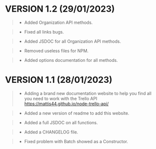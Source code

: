 # VERSION 1.2 (29/01/2023)

> - Added Organization API methods.

> - Fixed all links bugs.

> - Added JSDOC for all Organization API methods.

> - Removed useless files for NPM.

> - Added options documentation for all methods.

# VERSION 1.1 (28/01/2023)

> - Adding a brand new documentation website to help you find all you need to work with the Trello API
  https://mattis44.github.io/node-trello-api/


> - Added a new version of readme to add this website.


> - Added a full JSDOC on all functions.


> - Added a CHANGELOG file.


> - Fixed problem with Batch showed as a Constructor.
